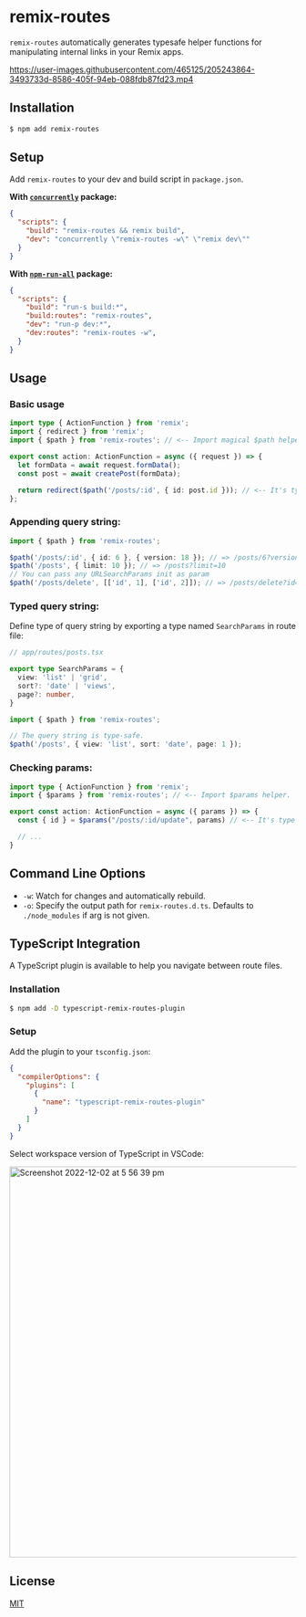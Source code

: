 # remix-routes

`remix-routes` automatically generates typesafe helper functions for manipulating internal links in your Remix apps.

https://user-images.githubusercontent.com/465125/205243864-3493733d-8586-405f-94eb-088fdb87fd23.mp4

## Installation

```bash
$ npm add remix-routes
```

## Setup

Add `remix-routes` to your dev and build script in `package.json`.

**With [`concurrently`](https://www.npmjs.com/package/concurrently) package:**

```json
{
  "scripts": {
    "build": "remix-routes && remix build",
    "dev": "concurrently \"remix-routes -w\" \"remix dev\""
  }
}
```

**With [`npm-run-all`](https://www.npmjs.com/package/npm-run-all) package:**

```json
{
  "scripts": {
    "build": "run-s build:*",
    "build:routes": "remix-routes",
    "dev": "run-p dev:*",
    "dev:routes": "remix-routes -w",
  }
}
```

## Usage

### Basic usage

```typescript
import type { ActionFunction } from 'remix';
import { redirect } from 'remix';
import { $path } from 'remix-routes'; // <-- Import magical $path helper from remix-routes.

export const action: ActionFunction = async ({ request }) => {
  let formData = await request.formData();
  const post = await createPost(formData);

  return redirect($path('/posts/:id', { id: post.id })); // <-- It's type safe.
};
```

### Appending query string:

```typescript
import { $path } from 'remix-routes';

$path('/posts/:id', { id: 6 }, { version: 18 }); // => /posts/6?version=18
$path('/posts', { limit: 10 }); // => /posts?limit=10
// You can pass any URLSearchParams init as param
$path('/posts/delete', [['id', 1], ['id', 2]]); // => /posts/delete?id=1&id=2
```

### Typed query string:

Define type of query string by exporting a type named `SearchParams` in route file:

```typescript
// app/routes/posts.tsx

export type SearchParams = {
  view: 'list' | 'grid',
  sort?: 'date' | 'views',
  page?: number,
}
```

```typescript
import { $path } from 'remix-routes';

// The query string is type-safe.
$path('/posts', { view: 'list', sort: 'date', page: 1 });
```


### Checking params:

```typescript
import type { ActionFunction } from 'remix';
import { $params } from 'remix-routes'; // <-- Import $params helper.

export const action: ActionFunction = async ({ params }) => {
  const { id } = $params("/posts/:id/update", params) // <-- It's type safe, try renaming `id` param.

  // ...
}
```

## Command Line Options

- `-w`: Watch for changes and automatically rebuild.
- `-o`: Specify the output path for `remix-routes.d.ts`. Defaults to `./node_modules` if arg is not given.

## TypeScript Integration

A TypeScript plugin is available to help you navigate between route files.

### Installation

```bash
$ npm add -D typescript-remix-routes-plugin
```

### Setup

Add the plugin to your `tsconfig.json`:

```json
{
  "compilerOptions": {
    "plugins": [
      {
        "name": "typescript-remix-routes-plugin"
      }
    ]
  }
}
```

Select workspace version of TypeScript in VSCode:

<img width="685" alt="Screenshot 2022-12-02 at 5 56 39 pm" src="https://user-images.githubusercontent.com/465125/205244385-e8051e71-1fda-417a-80a5-107f551d4bcf.png">


## License

[MIT](LICENSE)
